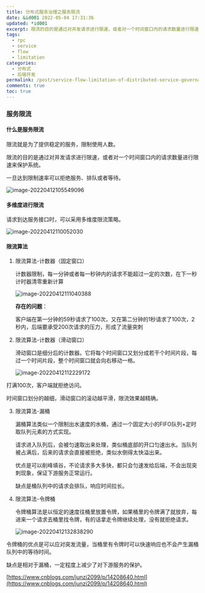 ```yaml
---
title: 分布式服务治理之服务限流
date: &id001 2022-05-04 17:31:36
updated: *id001
excerpt: 限流的目的是通过对并发请求进行限速，或者对一个时间窗口内的请求数量进行限速来保护系统。
tags:
  - rpc
  - service
  - flow
  - limitation
categories:
  - 分布式
  - 后端开发
permalink: /post/service-flow-limitation-of-distributed-service-governance.html
comments: true
toc: true
---
```

### 服务限流

#### 什么是服务限流

限流就是为了提供稳定的服务，限制使用人数。

限流的目的是通过对并发请求进行限速，或者对一个时间窗口内的请求数量进行限速来保护系统。

一旦达到限制速率可以拒绝服务、排队或者等待。

![image-20220412105549096](https://img1.terwer.space/image-20220412105549096.png)

#### 多维度进行限流

请求到达服务接口时，可以采用多维度限流策略。

![image-20220412110052030](https://img1.terwer.space/image-20220412110052030.png)

#### 限流算法

1. 限流算法-计数器（固定窗口）

   计数器限制，每一分钟或者每一秒钟内的请求不能超过一定的次数，在下一秒计时器清零重新计算

   ![image-20220412111040388](https://img1.terwer.space/image-20220412111040388.png)

   **存在的问题**：

   客户端在第一分钟的59秒请求了100次，又在第二分钟的1秒请求了100次，2秒内，后端要承受200次请求的压力，形成了流量突刺

2. 限流算法-计数器（滑动窗口）

   滑动窗口是细分后的计数器。它将每个时间窗口又划分成若干个时间片段，每过一个时间片段，整个时间窗口就会向右移动一格。

   ![image-20220412112229172](https://img1.terwer.space/image-20220412112229172.png)

打满100次，客户端就拒绝访问。

时间窗口划分的越细，滑动窗口的滚动越平滑，限流效果越精确。

3. 限流算法-漏桶

   漏桶算法类似一个限制出水速度的水桶，通过一个固定大小的FIFO队列+定时取队列元素的方式实现。

   请求进入队列后，会被匀速取出来处理，类似桶底部的开口匀速出水。当队列被占满后，后来的请求会直接被拒绝，类似水倒得太快溢出来。

   优点是可以削峰填谷，不论请求多大多快，都只会匀速发给后端，不会出现突刺现象，保证下游服务正常运行。

   缺点是桶队列中的请求会排队，响应时间拉长。

4. 限流算法-令牌桶

   令牌桶算法是以恒定的速度往桶里放置令牌，如果桶里的令牌满了就放弃，每进来一个请求去桶里找令牌，有的话拿走令牌继续处理，没有就拒绝请求。

   ![image-20220412132838290](https://img1.terwer.space/image-20220412132838290.png)

令牌桶的优点是可以应对突发流量，当桶里有令牌时可以快速响应也不会产生漏桶队列中的等待时间。

缺点是相对于漏桶，一定程度上减少了对下游服务的保护。

[https://www.cnblogs.com/junzi2099/p/14208640.html](https://www.cnblogs.com/junzi2099/p/14208640.html)